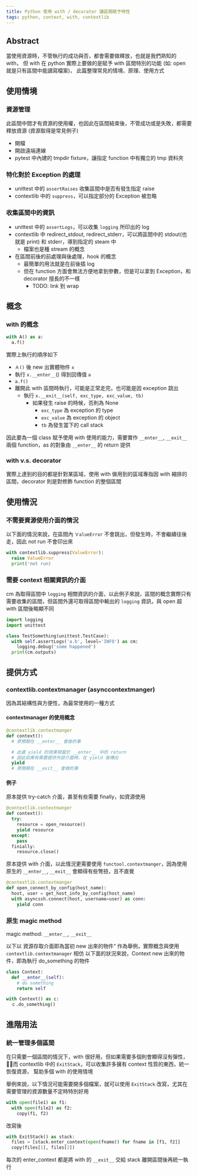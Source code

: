 ```yaml
---
title: Python 使用 with / decorator 讓區間賦予特性
tags: python, context, with, contextlib
---
```


## Abstract

當使用資源時，不管執行的成功與否，都會需要做釋放，也就是我們熟知的 with，
但 with 在 python 實際上要做的是賦予 with 區間特別的功能 (如: open 就是只有區間中能讀寫檔案)，
此篇整理常見的情境、原理、使用方式

## 使用情境

### 資源管理

此區間中間才有資源的使用權，也因此在區間結束後，不管成功或是失敗，都需要釋放資源 (資源取得是常見例子)

- 開檔
- 開啟遠端連線
- pytest 中內建的 tmpdir fixture，讓指定 function 中有獨立的 tmp 資料夾

### 特化對於 Exception 的處理

- unittest 中的 `assertRaises` 收集區間中是否有發生指定 raise
- contextlib 中的 `suppress`，可以指定部分的 Exception 被忽略

### 收集區間中的資訊

- unittest 中的 `assertLogs`，可以收集 `logging` 所印出的 log
- contextlib 中 redirect_stdout, redirect_stderr，可以將區間中的 stdout(也就是 print) 和 stderr，導到指定的 steam 中
  - 檔案也是種 stream 的概念
- 在區間前後的前處理與後處理，hook 的概念
  - 最簡單的用法就是在前後插 log
  - 但在 function 方面會無法方便地拿到參數，但是可以拿到 Exception，和 decorator 擅長的不一樣
    - TODO: link 到 wrap

## 概念

### with 的概念

``` python
with A() as a:
  a.f()
```

實際上執行的順序如下

- `Ａ()` 後 new 出實體物件 `x`
- 執行 `x.__enter__`() 得到回傳值 `a`
- `a.f()`
- 離開此 with 區間時執行，可能是正常走完，也可能是因 exception 跳出
  - 執行 `x.__exit__(self, exc_type, exc_value, tb)`
    - 如果發生 raise 的時候，否則為 None
      - `exc_type` 為 exception 的 type
      - `exc_value` 為 exception 的 object
      - `tb` 為發生當下的 call stack

因此要為一個 class 賦予使用 with 使用的能力，需要實作 `__enter__`, `__exit__` 兩個 function，as 的對象由 `__enter__` 的 return 提供

### with v.s. decorator

實際上達到的目的都是針對某區域，使用 with 做用到的區域專指因 with 縮排的區間，decorator 則是對修飾 function 的整個區間

## 使用情況

### 不需要資源使用介面的情況

以下面的情況來說，在區間內 `ＶalueError` 不會跳出，但發生時，不會繼續往後走，因此 not run 不會印出來

``` python
with contextlib.suppress(ValueError):
  raise ValueError
  print('not run)
```

### 需要 context 相關資訊的介面

cm 為取得區間中 `logging` 相關資訊的介面，以此例子來說，區間的概念實際只有需要收集的區間，但區間外還可取得區間中輸出的 `logging` 資訊，與 open 超 with 區間後略顯不同

``` python
import logging
import unittest

class TestSomething(unittest.TestCase):
  with self.assertLogs('a.b', level='INFO') as cm:
    logging.debug('some happened')
  print(cm.outputs)
```

## 提供方式

### contextlib.contextmanager (asynccontextmanger)

因為其結構性與方便性，為最常使用的一種方式

#### contextmanager 的使用概念

``` python
@contextlib.contextmanger
def context():
  # 原預期在 __enter__ 會做的事

  # 此處 yield 的效果相當於 __enter__ 中的 return
  # 因此如果有需要提供外部介面時，在 yield 後傳出
  yield
  # 原預期在 __exit__ 會做的事
```

#### 例子

原本提供 try-catch 介面，甚至有些需要 finally，如資源使用

``` python
@contextlib.contextmanger
def context():
  try:
    resource = open_resource()
    yield resource
  except:
    pass
  finially:
    resource.close()
```

原本提供 with 介面，以此情況更需要使用 `functool.contextmanger`，因為使用原生的 `__enter__`, `__exit__` 會顯得有些彆扭，且不直覺

``` python
@contextlib.contextmanger
def open_connect_by_config(host_name):
  host, user = get_host_info_by_config(host_name)
  with asyncssh.connect(host, username=user) as conn:
    yield conn
```

### 原生 magic method

magic method: `__enter__`, `__exit__`

以下以 資源存取介面即為當初 new 出來的物件“ 作為舉例，實際概念與使用 `contextlib.contextmanager` 相仿
以下面的狀況來說，Context new 出來的物件，即為執行 do_something 的物件

``` python
class Context:
  def __enter__(self):
    # do something
    return self

with Context() as c:
  ｃ.do_something()
```

## 進階用法

### 統一管理多個區間

在只需要一個區間的情況下，with 很好用，但如果需要多個則會顯得沒有彈性，
而 contextlib 中的 `ExitStack`，可以收集許多擁有 context 性質的東西，統一恢復資源，
幫助多個 with 的使用情境

舉例來說，以下情況可能需要開多個檔案，就可以使用 `ExitStack` 改寫，尤其在需要管理的資源數量不定時特別好用

``` python
with open(file1) as f1:
  with open(file2) as f2:
    copy(f1, f2)
```

改寫後

``` python
with ExitStack() as stack:
  files = [stack.enter_context(open(fname)) for fname in [f1, f2]]
  copy(files[1], files[2])
```

每次的 enter_context 都是將 with 的 `__exit__` 交給 stack 離開區間後再統一執行
